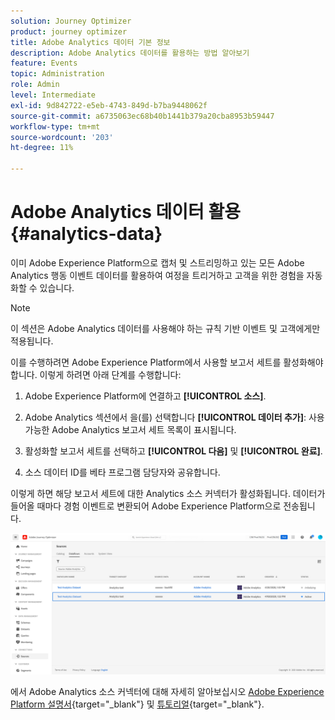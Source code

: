 ```yaml
---
solution: Journey Optimizer
product: journey optimizer
title: Adobe Analytics 데이터 기본 정보
description: Adobe Analytics 데이터를 활용하는 방법 알아보기
feature: Events
topic: Administration
role: Admin
level: Intermediate
exl-id: 9d842722-e5eb-4743-849d-b7ba9448062f
source-git-commit: a6735063ec68b40b1441b379a20cba8953b59447
workflow-type: tm+mt
source-wordcount: '203'
ht-degree: 11%

---
```


# Adobe Analytics 데이터 활용{#analytics-data}

이미 Adobe Experience Platform으로 캡처 및 스트리밍하고 있는 모든 Adobe Analytics 행동 이벤트 데이터를 활용하여 여정을 트리거하고 고객을 위한 경험을 자동화할 수 있습니다.

>[!NOTE]
>
>이 섹션은 Adobe Analytics 데이터를 사용해야 하는 규칙 기반 이벤트 및 고객에게만 적용됩니다.

이를 수행하려면 Adobe Experience Platform에서 사용할 보고서 세트를 활성화해야 합니다. 이렇게 하려면 아래 단계를 수행합니다:

1. Adobe Experience Platform에 연결하고 **[!UICONTROL 소스]**.
1. Adobe Analytics 섹션에서 을(를) 선택합니다 **[!UICONTROL 데이터 추가]**: 사용 가능한 Adobe Analytics 보고서 세트 목록이 표시됩니다.

1. 활성화할 보고서 세트를 선택하고 **[!UICONTROL 다음]** 및 **[!UICONTROL 완료]**.

1. 소스 데이터 ID를 베타 프로그램 담당자와 공유합니다.

이렇게 하면 해당 보고서 세트에 대한 Analytics 소스 커넥터가 활성화됩니다. 데이터가 들어올 때마다 경험 이벤트로 변환되어 Adobe Experience Platform으로 전송됩니다.

![](assets/jo-event9.png)

에서 Adobe Analytics 소스 커넥터에 대해 자세히 알아보십시오  [Adobe Experience Platform 설명서](https://experienceleague.adobe.com/docs/experience-platform/sources/connectors/adobe-applications/analytics.html?lang=ko-KR){target=&quot;_blank&quot;} 및 [튜토리얼](https://experienceleague.adobe.com/docs/experience-platform/sources/ui-tutorials/create/adobe-applications/analytics.html?lang=ko-KR){target=&quot;_blank&quot;}.
